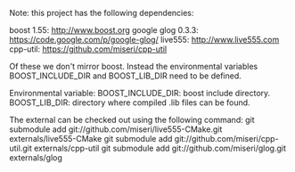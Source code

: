 Note: this project has the following dependencies:

boost 1.55: http://www.boost.org
google glog 0.3.3: https://code.google.com/p/google-glog/
live555: http://www.live555.com
cpp-util: https://github.com/miseri/cpp-util

Of these we don't mirror boost. Instead the environmental 
variables BOOST_INCLUDE_DIR and BOOST_LIB_DIR need to be defined.

Environmental variable:
BOOST_INCLUDE_DIR: boost include directory.
BOOST_LIB_DIR: directory where compiled .lib files can be found.

The external can be checked out using the following command:
git submodule add git://github.com/miseri/live555-CMake.git externals/live555-CMake
git submodule add git://github.com/miseri/cpp-util.git externals/cpp-util
git submodule add git://github.com/miseri/glog.git externals/glog
